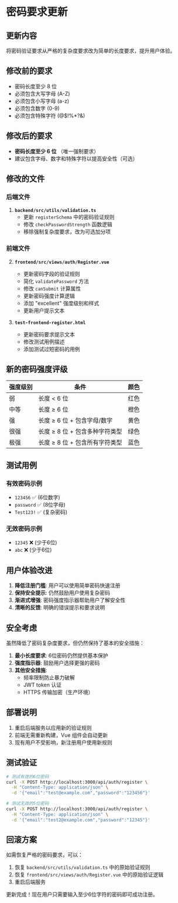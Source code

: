 # 密码要求更新

## 更新内容

将密码验证要求从严格的复杂度要求改为简单的长度要求，提升用户体验。

## 修改前的要求

- 密码长度至少 8 位
- 必须包含大写字母 (A-Z)
- 必须包含小写字母 (a-z)
- 必须包含数字 (0-9)
- 必须包含特殊字符 (@$!%*?&)

## 修改后的要求

- **密码长度至少 6 位** （唯一强制要求）
- 建议包含字母、数字和特殊字符以提高安全性（可选）

## 修改的文件

### 后端文件

1. **`backend/src/utils/validation.ts`**
   - 更新 `registerSchema` 中的密码验证规则
   - 修改 `checkPasswordStrength` 函数逻辑
   - 移除强制复杂度要求，改为可选加分项

### 前端文件

2. **`frontend/src/views/auth/Register.vue`**
   - 更新密码字段的验证规则
   - 简化 `validatePassword` 方法
   - 修改 `canSubmit` 计算属性
   - 更新密码强度计算逻辑
   - 添加 "excellent" 强度级别和样式
   - 更新用户提示文本

3. **`test-frontend-register.html`**
   - 更新密码要求提示文本
   - 修改测试用例描述
   - 添加测试过短密码的用例

## 新的密码强度评级

| 强度级别 | 条件 | 颜色 |
|---------|------|------|
| 弱 | 长度 < 6 位 | 红色 |
| 中等 | 长度 ≥ 6 位 | 橙色 |
| 强 | 长度 ≥ 6 位 + 包含字母/数字 | 黄色 |
| 很强 | 长度 ≥ 8 位 + 包含多种字符类型 | 绿色 |
| 极强 | 长度 ≥ 8 位 + 包含所有字符类型 | 蓝色 |

## 测试用例

### 有效密码示例
- `123456` ✅ (6位数字)
- `password` ✅ (8位字母)
- `Test123!` ✅ (复杂密码)

### 无效密码示例
- `12345` ❌ (少于6位)
- `abc` ❌ (少于6位)

## 用户体验改进

1. **降低注册门槛**: 用户可以使用简单密码快速注册
2. **保持安全提示**: 仍然鼓励用户使用复杂密码
3. **渐进式增强**: 密码强度指示器帮助用户了解安全性
4. **清晰的反馈**: 明确的错误提示和要求说明

## 安全考虑

虽然降低了密码复杂度要求，但仍然保持了基本的安全措施：

1. **最小长度要求**: 6位密码仍然提供基本保护
2. **强度指示器**: 鼓励用户选择更强的密码
3. **其他安全措施**: 
   - 频率限制防止暴力破解
   - JWT token 认证
   - HTTPS 传输加密（生产环境）

## 部署说明

1. 重启后端服务以应用新的验证规则
2. 前端无需重新构建，Vue 组件会自动更新
3. 现有用户不受影响，新注册用户使用新规则

## 测试验证

```bash
# 测试有效的6位密码
curl -X POST http://localhost:3000/api/auth/register \
  -H "Content-Type: application/json" \
  -d '{"email":"test@example.com","password":"123456"}'

# 测试无效的5位密码
curl -X POST http://localhost:3000/api/auth/register \
  -H "Content-Type: application/json" \
  -d '{"email":"test2@example.com","password":"12345"}'
```

## 回滚方案

如需恢复严格的密码要求，可以：

1. 恢复 `backend/src/utils/validation.ts` 中的原始验证规则
2. 恢复 `frontend/src/views/auth/Register.vue` 中的原始验证逻辑
3. 重启后端服务

更新完成！现在用户只需要输入至少6位字符的密码即可成功注册。